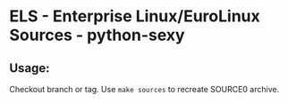 # ELS - Enterprise Linux/EuroLinux Sources - python-sexy
 
## Usage:
  Checkout branch or tag. Use `make sources` to recreate  SOURCE0 archive.
